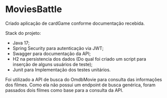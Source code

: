 # MoviesBattle

Criado aplicação de cardGame conforme documentação recebida. 

Stack do projeto:
* Java 17;
* Spring Security para autenticação via JWT;
* Swagger para documentação da API;
* H2 na persistencia dos dados (Do qual foi criado um script para inserção de alguns usuários de teste);
* Junit para Implementação dos testes unitários.

Foi utilizado a API de busca do OmdbMovie para consulta das informações dos filmes. Como ela não possui um endpoint de busca genérica, foram passados dois filmes como base para a consulta da API.
